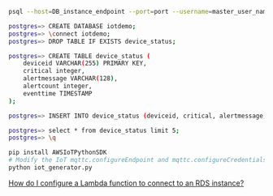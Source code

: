 ```bash
psql --host=DB_instance_endpoint --port=port --username=master_user_name --password --dbname=postgres

postgres=> CREATE DATABASE iotdemo;
postgres=> \connect iotdemo;
postgres=> DROP TABLE IF EXISTS device_status;

postgres=> CREATE TABLE device_status (
    deviceid VARCHAR(255) PRIMARY KEY,
    critical integer,
    alertmessage VARCHAR(128),
    alertcount integer,
    eventtime TIMESTAMP
);

postgres=> INSERT INTO device_status (deviceid, critical, alertmessage, alertcount, eventtime) VALUES ('1626712066.457285_6', 3, 'Temperature exceeded INTC', 8, '2021-07-20 00:13:16');

postgres=> select * from device_status limit 5;
postgres=> \q
```

```bash
pip install AWSIoTPythonSDK
# Modify the IoT mqttc.configureEndpoint and mqttc.configureCredentials
python iot_generator.py
```

[How do I configure a Lambda function to connect to an RDS instance?](https://aws.amazon.com/premiumsupport/knowledge-center/connect-lambda-to-an-rds-instance/)